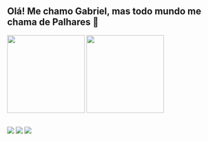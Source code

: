## Olá! Me chamo Gabriel, mas todo mundo me chama de **Palhares** 👋
<div>
  <a src="https://github.com/gabrielplhrs">
  <img height="180em" src="https://github-readme-stats.vercel.app/api?username=gabrielplhrs&show_icons=true&theme=radical"/>
  <img height="180em" src="https://github-readme-stats.vercel.app/api/top-langs/?username=gabrielplhrs&layout=compact&langs_count=16&theme=radical"/> 
</div>
  
##
  
<a href="https://www.linkedin.com/in/gabriel-pizzani-palhares" /><img src="https://img.shields.io/badge/LinkedIn-0077B5?style=for-the-badge&logo=linkedin&logoColor=white" /></a>
<a href="https://twitter.com/gabrielplhrs"/><img src="https://img.shields.io/badge/Twitter-1DA1F2?style=for-the-badge&logo=twitter&logoColor=white"/></a>
<a href="https://www.instagram.com/gabrielplhrs/"/><img src="https://img.shields.io/badge/Instagram-E4405F?style=for-the-badge&logo=instagram&logoColor=white"/></a>
